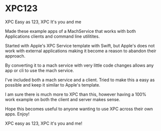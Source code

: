 # XPC123
 XPC Easy as 123, XPC It's you and me

Made these example apps of a MachService that works with both Applications clients and command line utilitites. 

Started with Apple's XPC Service template with Swift, but Apple's does not work with external applications making it become a reason to abandon their approach.

By converting it to a mach service with very little code changes allows any app or cli to use the mach service.

I've included both a mach service and a client. Tried to make this a easy as possible and keep it similar to Apple's template.

I am sure there is much more to XPC than this, however having a 100% work example on both the client and server makes sense.

Hope this becomes useful to anyone wanting to use XPC across their own apps. Enjoy!

XPC easy as 123, XPC it's you and me!


